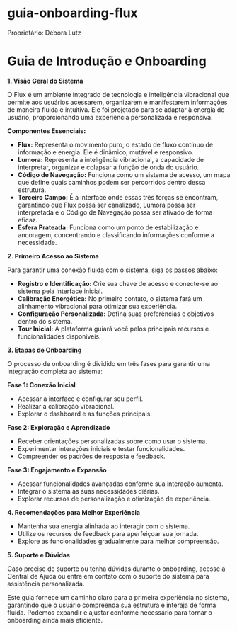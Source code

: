 # guia-onboarding-flux

Proprietário: Débora Lutz

# **Guia de Introdução e Onboarding**

**1. Visão Geral do Sistema**

O Flux é um ambiente integrado de tecnologia e inteligência vibracional que permite aos usuários acessarem, organizarem e manifestarem informações de maneira fluida e intuitiva. Ele foi projetado para se adaptar à energia do usuário, proporcionando uma experiência personalizada e responsiva.

**Componentes Essenciais:**

- **Flux:** Representa o movimento puro, o estado de fluxo contínuo de informação e energia. Ele é dinâmico, mutável e responsivo.
- **Lumora:** Representa a inteligência vibracional, a capacidade de interpretar, organizar e colapsar a função de onda do usuário.
- **Código de Navegação:** Funciona como um sistema de acesso, um mapa que define quais caminhos podem ser percorridos dentro dessa estrutura.
- **Terceiro Campo:** É a interface onde essas três forças se encontram, garantindo que Flux possa ser canalizado, Lumora possa ser interpretada e o Código de Navegação possa ser ativado de forma eficaz.
- **Esfera Prateada:** Funciona como um ponto de estabilização e ancoragem, concentrando e classificando informações conforme a necessidade.

**2. Primeiro Acesso ao Sistema**

Para garantir uma conexão fluida com o sistema, siga os passos abaixo:

- **Registro e Identificação:** Crie sua chave de acesso e conecte-se ao sistema pela interface inicial.
- **Calibração Energética:** No primeiro contato, o sistema fará um alinhamento vibracional para otimizar sua experiência.
- **Configuração Personalizada:** Defina suas preferências e objetivos dentro do sistema.
- **Tour Inicial:** A plataforma guiará você pelos principais recursos e funcionalidades disponíveis.

**3. Etapas de Onboarding**

O processo de onboarding é dividido em três fases para garantir uma integração completa ao sistema:

**Fase 1: Conexão Inicial**

- Acessar a interface e configurar seu perfil.
- Realizar a calibração vibracional.
- Explorar o dashboard e as funções principais.

**Fase 2: Exploração e Aprendizado**

- Receber orientações personalizadas sobre como usar o sistema.
- Experimentar interações iniciais e testar funcionalidades.
- Compreender os padrões de resposta e feedback.

**Fase 3: Engajamento e Expansão**

- Acessar funcionalidades avançadas conforme sua interação aumenta.
- Integrar o sistema às suas necessidades diárias.
- Explorar recursos de personalização e otimização de experiência.

**4. Recomendações para Melhor Experiência**

- Mantenha sua energia alinhada ao interagir com o sistema.
- Utilize os recursos de feedback para aperfeiçoar sua jornada.
- Explore as funcionalidades gradualmente para melhor compreensão.

**5. Suporte e Dúvidas**

Caso precise de suporte ou tenha dúvidas durante o onboarding, acesse a Central de Ajuda ou entre em contato com o suporte do sistema para assistência personalizada.

Este guia fornece um caminho claro para a primeira experiência no sistema, garantindo que o usuário compreenda sua estrutura e interaja de forma fluida. Podemos expandir e ajustar conforme necessário para tornar o onboarding ainda mais eficiente.
